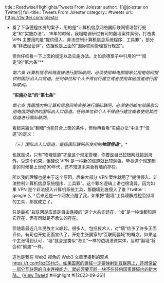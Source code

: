 title:: Readwise/Highlights/Tweets From Jolestar
author:: [[@jolestar on Twitter]]
full-title:: Tweets From Jolestar
category:: #tweets
url:: https://twitter.com/jolestar

- 看了下承德程序员的案子，用的是“计算机信息网络国际联网管理暂行规定”和“实施办法”。 19年的时候，我粗略调研过有司的翻墙案件案例，打击卖 VPN 主要用的是“提供侵入、非法控制计算机信息系统程序、工具罪”，部分用“非法经营罪”，依据也是上面的“国际联网管理暂行规定”。
  
  但你仔细看一下上面的规定以及实施办法。比如承德案子中引用的**“规定”的“第六条”**
  
  *第六条 计算机信息网络直接进行国际联网，必须使用邮电部国家公用电信网提供的国际出入口信道。任何单位和个人不得自行建立或者使用其他信道进行国际联网。*
  
  **“实施办法”的“第七条”**
  
  *第七条 我国境内的计算机信息网络直接进行国际联网，必须使用邮电部国家公用电信网提供的国际出入口信道。任何单位和个人不得自行建立或者使用其他信道进行国际联网。*
  
  看起来貌似“翻墙”也能符合上面的条件，但你再看看“实施办法”中关于“信道”的定义：
  
  *（三）国际出入口信道，是指国际联网所使用的****物理信道****。*
  
  也就是说，只有“物理信道”才是这个规定管理，你要是自己拉根网线接到海外，受这个约束，但硬说 VPN 是一种新的信道就比较勉强，毕竟这个规定制定的时候是上世纪90年代，还不知道未来会有墙的存在。
  
  所以我的理解也是由于这个原因，后来大部分 VPN 案件就用了“提供侵入、非法控制计算机信息系统程序、工具罪”。这个罪名逻辑上讲也很诡异，因为如果 VPN 是个非法侵入计算机系统工具，那翻墙到底侵入了谁？twitter｜google 么？后来还是一个网友点醒了我，如果把“翻墙”工具理解成挖监狱墙的工具，那就成立了。
  
  只是最初“互联网是应该是自由连接的”这个大共识还在，“墙”是一种谁都知道它存在，但有司就是不承认的存在。
  
  但随着最近几年民族主义崛起，很多人，包括技术人，对“墙”给予了许多正面评价，有司也开始正面宣传了，开始主张国家的“互联网疆域”的概念。如果这个主张得到认可，“墙”就会是类似“海关”一样的边境法律实体，届时“翻墙”将会和“偷渡”一样。
  
  这也是我在 Web2 视角的 Web3 文章里提到的观点 https://t.co/tt1bzESHc5。如果国家的疆域一定要映射到互联网上，还想保留一部分互联网的自由连接能力，就必须要开辟一块不在任何国家疆域内的新大陆。 ([View Tweet](https://twitter.com/jolestar/status/1706479516594684272)) #Highlight #[[2023-09-26]]